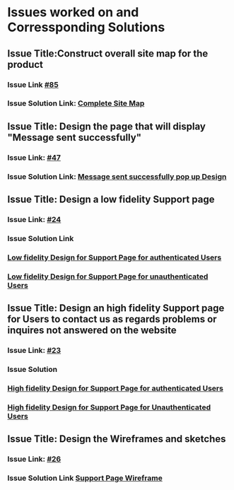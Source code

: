# Issues worked on and Corressponding Solutions



## Issue Title:Construct overall site map for the product 
### Issue Link [#85](https://github.com/zuri-training/Team-100_AnimaLib/issues/85)
### Issue Solution Link: [Complete Site Map](https://www.figma.com/file/VLaolzmNxT8lx7uBMsYVMz/Team-100_AnimaLib?node-id=2730%3A47580)
## Issue Title: Design the page that will display "Message sent successfully"
### Issue Link: [#47](https://github.com/zuri-training/Team-100_AnimaLib/issues/47)
### Issue Solution Link: [Message sent successfully pop up Design](https://www.figma.com/file/VLaolzmNxT8lx7uBMsYVMz/Team-100_AnimaLib?node-id=2712%3A103811)
## Issue Title: Design a low fidelity Support page
### Issue Link: [#24](https://github.com/zuri-training/Team-100_AnimaLib/issues/24)
### Issue Solution Link
### [Low fidelity Design for Support Page for authenticated Users ](https://www.figma.com/file/VLaolzmNxT8lx7uBMsYVMz/Team-100_AnimaLib?node-id=3405%3A19424)
### [Low fidelity Design for Support Page for unauthenticated Users](https://www.figma.com/file/VLaolzmNxT8lx7uBMsYVMz/Team-100_AnimaLib?node-id=3367%3A19422) 
## Issue Title: Design an high fidelity Support page for Users to contact us as regards problems or inquires not answered on the website
### Issue Link: [#23](https://github.com/zuri-training/Team-100_AnimaLib/issues/23)
### Issue Solution 
### [High fidelity Design for Support Page for authenticated Users ](https://www.figma.com/file/VLaolzmNxT8lx7uBMsYVMz/Team-100_AnimaLib?node-id=3405%3A19425)
### [High fidelity Design for Support Page for Unauthenticated Users ](https://www.figma.com/file/VLaolzmNxT8lx7uBMsYVMz/Team-100_AnimaLib?node-id=3370%3A19423)
## Issue Title: Design the Wireframes and sketches
### Issue Link: [#26](https://github.com/zuri-training/Team-100_AnimaLib/issues/26)
### Issue Solution Link [Support Page Wireframe](https://www.figma.com/file/VLaolzmNxT8lx7uBMsYVMz/Team-100_AnimaLib?node-id=3405%3A19426)
